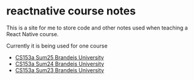# reactnative course notes
This is a site for me to store code and other notes used when teaching a React Native course.

Currently it is being used for one course
* [CS153a Sum25 Brandeis University](courses/CS153aSum25Brandeis.md)
* [CS153a Sum24 Brandeis University](courses/CS153aSum24Brandeis.md)
* [CS153a Sum23 Brandeis University](courses/cs153aSum23Brandeis.md)

